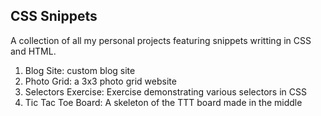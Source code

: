 ## CSS Snippets
A collection of all my personal projects featuring snippets writting in CSS and HTML.

1. Blog Site: custom blog site
2. Photo Grid: a 3x3 photo grid website
3. Selectors Exercise: Exercise demonstrating various selectors in CSS
4. Tic Tac Toe Board: A skeleton of the TTT board made in the middle

